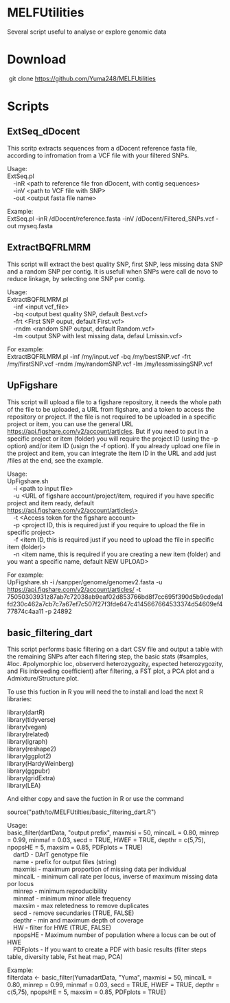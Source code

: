 # MELFUtilities
Several script useful to analyse or explore genomic data

# Download
&nbsp;git clone https://github.com/Yuma248/MELFUtilities
        
# Scripts
## ExtSeq_dDocent
This scritp extracts sequences from a dDocent reference fasta file, according to infromation from a VCF file with your filtered SNPs.

Usage:  
ExtSeq.pl  
&emsp;-inR \<path to reference file fron dDocent, with contig sequences\>  
&emsp;-inV \<path to VCF file with SNP\>  
&emsp;-out \<output fasta file name\>  

Example:  
ExtSeq.pl -inR /dDocent/reference.fasta -inV /dDocent/Filtered_SNPs.vcf -out myseq.fasta  

## ExtractBQFRLMRM  
This script will extract the best quality SNP, first SNP, less missing data SNP and a random SNP per contig. It is usefull when SNPs were call de novo to reduce linkage, by selecting one SNP per contig.  

Usage:  
ExtractBQFRLMRM.pl  
&emsp;-inf \<input vcf_file\>  
&emsp;-bq \<output best quality SNP, default Best.vcf\>  
&emsp;-frt \<First SNP ouput, default First.vcf\>  
&emsp;-rndm \<random SNP output, default Random.vcf\>  
&emsp;-lm \<output SNP with lest missing data, defaul Lmissin.vcf\>  

For example:  
ExtractBQFRLMRM.pl -inf /my/input.vcf -bq /my/bestSNP.vcf -frt /my/firstSNP.vcf -rndm /my/randomSNP.vcf -lm /my/lessmissingSNP.vcf  

## UpFigshare  
This script will upload a file to a figshare repository, it needs the whole path of the file to be uploaded, a URL from figshare, and a token to access the repository or project. If the file is not required to be uploaded in a specific project or item, you can use the general URL https://api.figshare.com/v2/account/articles. But if you need to put in a specific project or item (folder) you will require the project ID (using the -p option) and/or item ID (usign the -f option). If you already upload one file in the project and item, you can integrate the item ID in the URL and add just /files at the end, see the example.  

Usage:  
UpFigshare.sh  
&emsp;-i \<path to input file\>  
&emsp;-u \<URL of figshare account/project/item, required if you have specific project and item ready, default https://api.figshare.com/v2/account/articles\>  
&emsp;-t \<Access token for the figshare account\>  
&emsp;-p \<project ID, this is required just if you require to upload the file in specific project\>  
&emsp;-f \<item ID, this is required just if you need to upload the file in specific item (folder)\>  
&emsp;-n \<item name, this is required if you are creating a new item (folder) and you want a specific name, default NEW UPLOAD\>  

For example:  
UpFigshare.sh -i /sanpper/genome/genomev2.fasta -u https://api.figshare.com/v2/account/articles/ -t 75050303931z87ab7c72038ab9eaf02d853766bd8f7cc695f390d5b9cdeda1fd230c462a7cb7c7a67ef7c507f27f3fde647c4145667664533374d54609ef477874c4aa11 -p 24892

## basic_filtering_dart
This script performs basic filtering on a dart CSV file and output a table with the remaining SNPs after each filtering step, the basic stats (#samples, #loc. #polymorphic loc, observerd heterozygozity, espected heterozygozity, and Fis inbreeding coefficient) after filtering, a FST plot, a PCA plot and a Admixture/Structure plot.   

To use this fuction in R you will need the to install and load the next R libraries:
 
library(dartR)  
library(tidyverse)  
library(vegan)  
library(related)  
library(igraph)  
library(reshape2)  
library(ggplot2)  
library(HardyWeinberg)  
library(ggpubr)  
library(gridExtra)  
library(LEA)  
  
And either copy and save the fuction in R or use the command  
  
source("path/to/MELFUtilties/basic_filtering_dart.R")  
  
Usage:  
basic_filter(dartData, "output prefix", maxmisi = 50, mincalL = 0.80, minrep = 0.99, minmaf = 0.03, secd = TRUE, HWEF = TRUE, depthr = c(5,75), npopsHE = 5, maxsim = 0.85, PDFplots = TRUE)  
&emsp;dartD    - DArT genotype file    
&emsp;name  - prefix for output files (string)  
&emsp;maxmisi  - maximum proportion of missing data per individual   
&emsp;mincalL  - minimum call rate per locus, inverse of maximum missing data por locus  
&emsp;minrep  - minimum reproducibility   
&emsp;minmaf  - minimum minor allele frequency  
&emsp;maxsim  - max reletedness to remove duplicates  
&emsp;secd  - remove secundaries (TRUE, FALSE)  
&emsp;depthr  - min and maximum depth of coverage  
&emsp;HW  - filter for HWE (TRUE, FALSE)  
&emsp;npopsHE  - Maximum number of population where a locus can be out of HWE  
&emsp;PDFplots  - If you want to create a PDF with basic results (filter steps table, diversity table, Fst heat map, PCA)   


Example:   
filterdata <- basic_filter(YumadartData, "Yuma", maxmisi = 50, mincalL = 0.80, minrep = 0.99, minmaf = 0.03, secd = TRUE, HWEF = TRUE, depthr = c(5,75), npopsHE = 5, maxsim = 0.85, PDFplots = TRUE)
 
 
 
 







